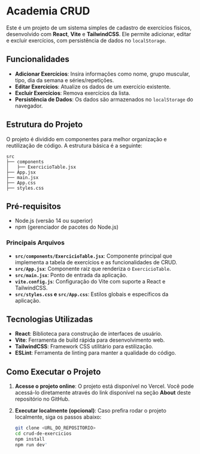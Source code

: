 # Academia CRUD

Este é um projeto de um sistema simples de cadastro de exercícios físicos, desenvolvido com **React**, **Vite** e **TailwindCSS**. Ele permite adicionar, editar e excluir exercícios, com persistência de dados no `localStorage`.

## Funcionalidades

- **Adicionar Exercícios**: Insira informações como nome, grupo muscular, tipo, dia da semana e séries/repetições.
- **Editar Exercícios**: Atualize os dados de um exercício existente.
- **Excluir Exercícios**: Remova exercícios da lista.
- **Persistência de Dados**: Os dados são armazenados no `localStorage` do navegador.

## Estrutura do Projeto
O projeto é dividido em componentes para melhor organização e reutilização de código. A estrutura básica é a seguinte:

```
src
├── components
│   ├── ExercicioTable.jsx
├── App.jsx
├── main.jsx
├── App.css
├── styles.css

```

## Pré-requisitos

- Node.js (versão 14 ou superior)
- npm (gerenciador de pacotes do Node.js)

### Principais Arquivos

- **`src/components/ExercicioTable.jsx`**: Componente principal que implementa a tabela de exercícios e as funcionalidades de CRUD.
- **`src/App.jsx`**: Componente raiz que renderiza o `ExercicioTable`.
- **`src/main.jsx`**: Ponto de entrada da aplicação.
- **`vite.config.js`**: Configuração do Vite com suporte a React e TailwindCSS.
- **`src/styles.css` e `src/App.css`**: Estilos globais e específicos da aplicação.

## Tecnologias Utilizadas

- **React**: Biblioteca para construção de interfaces de usuário.
- **Vite**: Ferramenta de build rápida para desenvolvimento web.
- **TailwindCSS**: Framework CSS utilitário para estilização.
- **ESLint**: Ferramenta de linting para manter a qualidade do código.

## Como Executar o Projeto

1. **Acesse o projeto online**:
   O projeto está disponível no Vercel. Você pode acessá-lo diretamente através do link disponível na seção **About** deste repositório no GitHub.

2. **Executar localmente (opcional)**:
   Caso prefira rodar o projeto localmente, siga os passos abaixo:

   ```bash
   git clone <URL_DO_REPOSITORIO>
   cd crud-de-exercicios
   npm install
   npm run dev'
